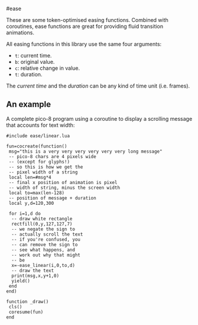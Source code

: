 #ease

These are some token-optimised easing functions. Combined with coroutines, ease functions are great for providing fluid transition animations.


All easing functions in this library use the same four arguments:

* `t`: current time.
* `b`: original value.
* `c`: relative change in value.
* `t`: duration.

The *current time* and the *duration* can be any kind of time unit (i.e. frames).

## An example

A complete pico-8 program using a coroutine to display a scrolling message that accounts for text width:

```
#include ease/linear.lua

fun=cocreate(function() 
 msg="this is a very very very very very very long message"
 -- pico-8 chars are 4 pixels wide
 -- (except for glyphs!)
 -- so this is how we get the 
 -- pixel width of a string
 local len=#msg*4
 -- final x position of animation is pixel
 -- width of string, minus the screen width
 local to=max(len-128)
 -- position of message + duration
 local y,d=120,300
  
 for i=1,d do
  -- draw white rectangle
  rectfill(0,y,127,127,7)
  -- we negate the sign to
  -- actually scroll the text
  -- if you're confused, you
  -- can remove the sign to
  -- see what happens, and
  -- work out why that might
  -- be
  x=-ease_linear(i,0,to,d)
  -- draw the text 
  print(msg,x,y+1,0)
  yield()
 end
end)

function _draw()
 cls()
 coresume(fun)
end
```